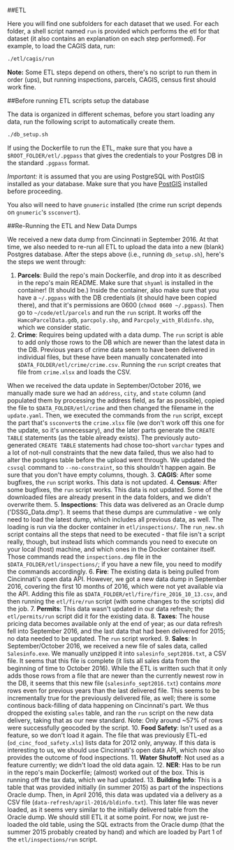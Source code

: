 ##ETL

Here you will find one subfolders for each dataset that we used. For each folder, a shell script named `run` is provided which performs the etl for that dataset (it also contains an explanation on each step performed). For example, to load the CAGIS data, run:

```bash
./etl/cagis/run
```

**Note:** Some ETL steps depend on others, there's no script to run them in order (ups), but running inspections, parcels, CAGIS, census first should work fine.

##Before running ETL scripts setup the database

The data is organized in different schemas, before you start loading any data, run the following script to automatically create them.

```bash
./db_setup.sh
```

If using the Dockerfile to run the ETL, make sure that you have a `$ROOT_FOLDER/etl/.pgpass` that gives the credentials to your Postgres DB in the standard `.pgpass` format.

*Important:* it is assumed that you are using PostgreSQL with PostGIS installed as your database. Make sure that you have [PostGIS](http://postgis.net/) installed before proceeding.

You also will need to have `gnumeric` installed (the crime run script depends on `gnumeric`'s `ssconvert`).

##Re-Running the ETL and New Data Dumps

We received a new data dump from Cincinnati in September 2016. At that time, we also needed to re-run all ETL to upload the data into a new (blank) Postgres database. After the steps above (i.e., running `db_setup.sh`), here's the steps we went through:

1. **Parcels**: Build the repo's main Dockerfile, and drop into it as described in the repo's main README. Make sure that `shyaml` is installed in the container! (It should be.) Inside the container, also make sure that you have a `~/.pgpass` with the DB credentials (it should have been copied there), and that it's permissions are 0600 (`chmod 0600 ~/.pgpass`). Then go to `~/code/etl/parcels` and run the `run` script. It works off the `HamcoParcelData.gdb`, `parcpoly.shp`, and `Parcpoly_with_Bldinfo.shp`, which we consider static.
2. **Crime**: Requires being updated with a data dump. The `run` script is able to add only those rows to the DB which are newer than the latest data in the DB. Previous years of crime data seem to have been delivered in individual files, but these have been manually concatenated into `$DATA_FOLDER/etl/crime/crime.csv`. Running the `run` script creates that file from `crime.xlsx` and loads the CSV. 

  When we received the data update in September/October 2016, we manually made sure we had an `address`, `city`, and `state` column (and populated them by processing the address field, as far as possible), copied the file to `$DATA_FOLDER/etl/crime` and then changed the filename in the `update.yaml`. Then, we executed the commands from the `run` script, except the part that's `ssconvert`s the `crime.xlsx` file (we don't work off this one for the update, so it's unnecessary), and the later parts generate the `CREATE TABLE` statements (as the table already exists). The previously auto-generated `CREATE TABLE` statements had chose too-short `varchar` types and a lot of not-null constraints that the new data failed, thus we also had to alter the postgres table before the upload went through. We updated the `csvsql` command to `--no-constraint`, so this shouldn't happen again. Be sure that you don't have empty columns, though.
3. **CAGIS**: After some bugfixes, the `run` script works. This data is not updated.
4. **Census**: After some bugfixes, the `run` script works. This data is not updated. Some of the downloaded files are already present in the data folders, and we didn't overwrite them.
5. **Inspections**: This data was delivered as an Oracle dump ('DSSG_Data.dmp'). It seems that these dumps are cummulative - we only need to load the latest dump, which includes all previous data, as well. The loading is run via the docker container in `etl/inspections/`. The `run_new.sh` script contains all the steps that need to be executed - that file isn't a script really, though, but instead lists which commands you need to execute on your local (host) machine, and which ones in the Docker container itself. Those commands read the `inspections.dmp` file in the `$DATA_FOLDER/etl/inspections/`; if you have a new file, you need to modify the commands accordingly.
6. **Fire**: The existing data is being pulled from Cincinnati's open data API. However, we got a new data dump in September 2016, covering the first 10 months of 2016, which were not yet available via the API. Adding this file as `$DATA_FOLDER/etl/fire/fire_2016_10_13.csv`, and then running the `etl/fire/run` script (with some changes to the scripts) did the job.
7. **Permits**: This data wasn't updated in our data refresh; the `etl/permits/run` script did it for the existing data.
8. **Taxes**: The house pricing data becomes available only at the end of year; as our data refresh fell into September 2016, and the last data that had been delivered for 2015; no data needed to be updated. The `run` script worked.
9. **Sales**: In September/October 2016, we received a new file of sales data, called `Salesinfo.exe`. We manually unzipped it into `salesinfo_sept2016.txt`, a CSV file. It seems that this file is complete (it lists all sales data from the beginning of time  to October 2016). While the ETL is written such that it only adds those rows from a file that are newer than the currently newest row in the DB, it seems that this new file (`salesinfo_sept2016.txt`) contains _more_ rows even for previous years than the last delivered file. This seems to be incrementally true for the previously delivered file, as well; there is some continous back-filling of data happening on Cincinnati's part. We thus dropped the existing `sales` table, and ran the `run` script on the new data delivery, taking that as our new standard. Note: Only around ~57% of rows were successfully geocoded by the script.
10. **Food Safety**: Isn't used as a feature, so we don't load it again. The file that was previously ETL-ed (`od_cinc_food_safety.xls`) lists data for 2012 only, anyway. If this data is interesting to us, we should use Cincinnati's open data API, which now also provides the outcome of food inspections.
11. **Water Shutoff**: Not used as a feature currently; we didn't load the old data again.
12. **NER**: Has to be run in the repo's main Dockerfile; (almost) worked out of the box. This is running off the tax data, which we had updated.
13. **Building Info**: This is a table that was provided initially (in summer 2015) as part of the inspections Oracle dump. Then, in April 2016, this data was updated via a delivery as a CSV file (`data-refresh/april-2016/bldinfo.txt`). This later file was never loaded, as it seems very similar to the initially delivered table from the Oracle dump. We should still ETL it at some point. For now, we just re-loaded the old table, using the SQL extracts from the Oracle dump (that the summer 2015 probably created by hand) and which are loaded by Part 1 of the `etl/inspections/run` script.

